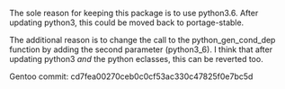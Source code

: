 The sole reason for keeping this package is to use python3.6. After updating
python3, this could be moved back to portage-stable.

The additional reason is to change the call to the python_gen_cond_dep
function by adding the second parameter (python3_6). I think that
after updating python3 _and_ the python eclasses, this can be reverted
too.

Gentoo commit: cd7fea00270ceb0c0cf53ac330c47825f0e7bc5d
